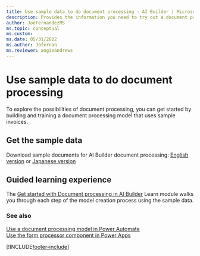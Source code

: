 ```yaml
---
title: Use sample data to do document processing - AI Builder | Microsoft Docs
description: Provides the information you need to try out a document processing model with sample data AI Builder.
author: JoeFernandezMS
ms.topic: conceptual
ms.custom: 
ms.date: 05/31/2022
ms.author: Jofernan
ms.reviewer: angieandrews
---
```


# Use sample data to do document processing

To explore the possibilities of document processing, you can get started by building and training a document processing model that uses sample invoices.

## Get the sample data

Download sample documents for AI Builder document processing: [English version](https://go.microsoft.com/fwlink/?linkid=2128080) or [Japanese version](https://go.microsoft.com/fwlink/?linkid=2186887)

## Guided learning experience

The [Get started with Document processing in AI Builder](/training/modules/get-started-with-form-processing/2-create-first-model) Learn module walks you through each step of the model creation process using the sample data.

### See also

[Use a document processing model in Power Automate](form-processing-model-in-flow.md)  
[Use the form processor component in Power Apps](form-processor-component-in-powerapps.md)

[!INCLUDE[footer-include](includes/footer-banner.md)]
